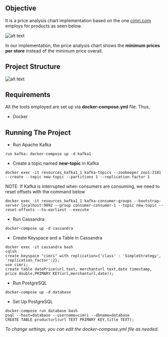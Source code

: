 ## Objective
It is a price analysis chart implementation based on the one [cimri.com](https://www.cimri.com/) employs for products as seen below. 

![alt text](https://github.com/mrabiabrn/shops-prices-table/blob/main/priceanalysis.PNG)

In our implementation, the price analysis chart shows the **minimum prices per store** instead of the minimum price overall.

## Project Structure
![alt text](https://github.com/mrabiabrn/shops-prices-table/blob/main/project-overview.PNG)


## Requirements
All the tools employed are set up via **docker-compose.yml** file. Thus, 
- Docker

## Running The Project
- Run Apache Kafka

```
run kafka: docker-compose up -d kafka1 
```

- Create a topic named **new-topic** in Kafka
```
docker exec -it resources_kafka1_1 kafka-topics --zookeeper zoo1:2181 --create --topic new-topic --partitions 1 --replication-factor 1 
```
NOTE: If Kafka is interrupted when consumers are consuming, we need to reset offsets with the command below
```
docker exec -it resources_kafka1_1 kafka-consumer-groups --bootstrap-server localhost:9092 --group consumer-consumer-1 --topic new-topic --reset-offsets --to-earliest --execute
```

- Run Cassandra

```
docker-compose up -d cassandra  
```
- Create Keyspace and a Table in Cassandra
```
docker exec -it cassandra bash  
cqlsh  
create keyspace "cimri" with replication={'class' : 'SimpleStrategy', 'replication_factor':2};   
use cimri;   
create table datePrice(url text, merchanturl text,date timestamp, price double,PRIMARY KEY(url,merchanturl,date));  
```
- Run PostgreSQL
```
docker-compose up -d database
```
- Set Up PostgreSQL
```
docker-compose run database bash    
psql --host=database --username=cimri --dbname=database  
CREATE TABLE producturl(url TEXT PRIMARY KEY,title TEXT);
```
*To change settings, you can edit the docker-compose.yml file as needed.*
